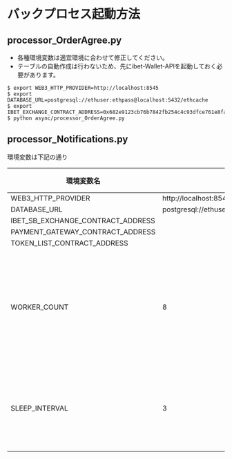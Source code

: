 # バックプロセス起動方法

## processor_OrderAgree.py

- 各種環境変数は適宜環境に合わせて修正してください。
- テーブルの自動作成は行わないため、先にibet-Wallet-APIを起動しておく必要があります。

```
$ export WEB3_HTTP_PROVIDER=http://localhost:8545
$ export DATABASE_URL=postgresql://ethuser:ethpass@localhost:5432/ethcache
$ export IBET_EXCHANGE_CONTRACT_ADDRESS=0x682e9123cb76b7842fb254c4c93dfce761e8faa4
$ python async/processor_OrderAgree.py
```

## processor_Notifications.py

環境変数は下記の通り

| 環境変数名                          | デフォルト値                                           | 説明                    | 例                                                   |
| --------------------------------- | ---------------------------------------------------- | ---------------------- | ---------------------------------------------------- |
| WEB3_HTTP_PROVIDER                | http://localhost:8545                                |                        | http://localhost:8545                                |
| DATABASE_URL                      | postgresql://ethuser:ethpass@localhost:5432/ethcache |                        | postgresql://ethuser:ethpass@localhost:5432/ethcache |
| IBET_SB_EXCHANGE_CONTRACT_ADDRESS |                                                      |                        | 0x682e9123cb76b7842fb254c4c93dfce761e8faa4           |
| PAYMENT_GATEWAY_CONTRACT_ADDRESS  |                                                      |                        | 0x682e9123cb76b7842fb254c4c93dfce761e8faa4           |
| TOKEN_LIST_CONTRACT_ADDRESS       |                                                      |                        | 0x682e9123cb76b7842fb254c4c93dfce761e8faa4           |
| WORKER_COUNT                      | 8                                                    | イベント取得ワーカー数     | 10                                                   |
| SLEEP_INTERVAL                    | 3                                                    | イベント取得間隔          | 5                                                    |

